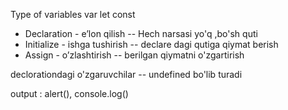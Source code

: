 Type of variables
var
let
const

- Declaration - e’lon qilish -- Hech narsasi yo'q ,bo'sh quti
- Initialize - ishga tushirish -- declare dagi qutiga qiymat berish
- Assign - o’zlashtirish -- berilgan qiymatni o'zgartirish

declorationdagi o'zgaruvchilar -- undefined bo'lib turadi

output : alert(), console.log()

